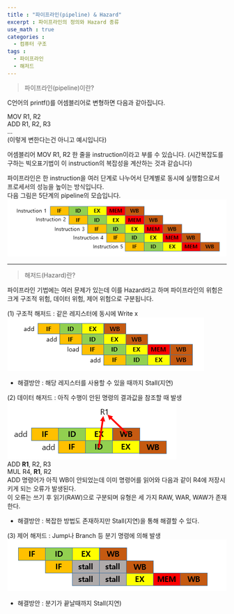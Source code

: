 ```yaml
---
title : "파이프라인(pipeline) & Hazard"
excerpt : 파이프라인의 정의와 Hazard 종류
use_math : true
categories :
  - 컴퓨터 구조
tags :
  - 파이프라인
  - 해저드
---
```


> 파이프라인(pipeline)이란?

C언어의 printf()를 어셈블리어로 변형하면 다음과 같아집니다.  

MOV R1, R2  
ADD R1, R2, R3  
...  
(이렇게 변한다는건 아니고 예시입니다)  

어셈블리어 MOV R1, R2 한 줄을 instruction이라고 부를 수 있습니다. (시간복잡도를 구하는 빅오표기법이 이 instruction의 복잡성을 계산하는 것과 같습니다)     

파이프라인은 한 instruction을 여러 단계로 나누어서 단계별로 동시에 실행함으로서 프로세서의 성능을 높이는 방식입니다.  
다음 그림은 5단계의 pipeline의 모습입니다.  
![](/assets/images/파이프라인.png)  


---

> 해저드(Hazard)란?

파이프라인 기법에는 여러 문제가 있는데 이를 Hazard라고 하며 파이프라인의 위험은 크게 구조적 위험, 데이터 위험, 제어 위험으로 구분됩니다.  

(1) 구조적 해저드 : 같은 레지스터에 동시에 Write x    
![](/assets/images/구조적해저드.png)  
- 해결방안 : 해당 레지스터를 사용할 수 있을 때까지 Stall(지연)  

(2) 데이터 해저드 : 아직 수행이 안된 명령의 결과값을 참조할 때 발생  
![](/assets/images/데이터해저드.png)  
ADD **R1**, R2, R3  
MUL R4, **R1**, R2  
ADD 명령어가 아직 WB이 안되었는데 이미 명령어를 읽어와 다음과 같이 R4에 저장시키게 되는 오류가 발생된다.   
이 오류는 쓰기 후 읽기(RAW)으로 구분되며 유형은 세 가지 RAW, WAR, WAW가 존재한다.  
- 해결방안 : 복잡한 방법도 존재하지만 Stall(지연)을 통해 해결할 수 있다.  

(3) 제어 해저드 : Jump나 Branch 등 분기 명령에 의해 발생  
![](/assets/images/제어해저드.png)  
- 해결방안 : 분기가 끝날때까지 Stall(지연)    
